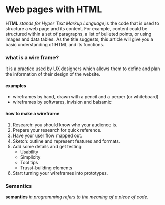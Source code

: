 # Web pages with HTML

**HTML** *stands for Hyper Text Markup Language*,is the code that is used to structure a web page and its content. For example, content could be structured within a set of paragraphs, a list of bulleted points, or using images and data tables. As the title suggests, this article will give you a basic understanding of HTML and its functions.

### **what is a wire frame?**
it is a practice used by UX designers which allows them to define and plan the information of their design of the website.

#### **examples**
* wireframes by hand, drawn with a pencil and a perper (or whiteboard)
* wireframes by softwares, invision and balsamic

#### **how to make a wireframe**
1. Research: you should know who your audience is.
2. Prepare your research for quick reference.
3. Have your user flow mapped out.
4. Sketch: outline and represent features and formats.
5. Add some details and get testing:
   * Usability
   * Simplicity
   * Tool tips
   * Trusst-building elements
6. Start turning your wireframes into prototypes.

### **Semantics**
**semantics** *in programming refers to the meaning of a piece of code*.


